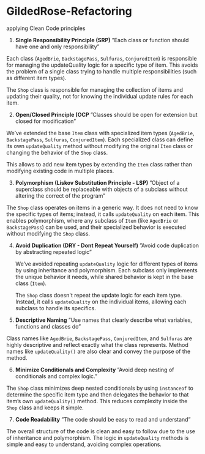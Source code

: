 # GildedRose-Refactoring
applying Clean Code principles

1. **Single Responsibility Principle (SRP)**
”Each class or function should have one and only responsibility”

Each class (`AgedBrie`, `BackstagePass`, `Sulfuras`, `ConjuredItem`) is responsible for managing the updateQuality logic for a specific type of item. This avoids the problem of a single class trying to handle multiple responsibilities (such as different item types).

The `Shop` class is responsible for managing the collection of items and updating their quality, not for knowing the individual update rules for each item.

2. **Open/Closed Principle (OCP**
”Classes should be open for extension but closed for modification”

We’ve extended the base `Item` class with specialized item types (`AgedBrie`, `BackstagePass`, `Sulfuras`, `ConjuredItem`). Each specialized class can define its own `updateQuality` method without modifying the original `Item` class or changing the behavior of the `Shop` class.

This allows to add new item types by extending the `Item` class rather than modifying existing code in multiple places.

3. **Polymorphism (Liskov Substitution Principle - LSP)**
”Object of a superclass should be replaceable with objects of a subclass without altering the correct of the program”

The `Shop` class operates on items in a generic way. It does not need to know the specific types of items; instead, it calls `updateQuality` on each item. This enables polymorphism, where any subclass of `Item` (like `AgedBrie` or `BackstagePass`) can be used, and their specialized behavior is executed without modifying the `Shop` class.

4. **Avoid Duplication (DRY - Dont Repeat Yourself)**
”Avoid code duplication by abstracting repeated logic”

    
    We’ve avoided repeating `updateQuality` logic for different types of items by using inheritance and polymorphism. Each subclass only implements the unique behavior it needs, while shared behavior is kept in the base class (`Item`).
    
    The `Shop` class doesn't repeat the update logic for each item type. Instead, it calls `updateQuality` on the individual items, allowing each subclass to handle its specifics.
    
5. **Descriptive Naming**
”Use names that clearly describe what variables, functions and classes do”

Class names like `AgedBrie`, `BackstagePass`, `ConjuredItem`, and `Sulfuras` are highly descriptive and reflect exactly what the class represents.
Method names like `updateQuality()` are also clear and convey the purpose of the method.

6. **Minimize Conditionals and Complexity**
”Avoid deep nesting of conditionals and complex logic.”

The `Shop` class minimizes deep nested conditionals by using `instanceof` to determine the specific item type and then delegates the behavior to that item’s own `updateQuality()` method. This reduces complexity inside the `Shop` class and keeps it simple.

7. **Code Readability**
”The code should be easy to read and understand”

The overall structure of the code is clean and easy to follow due to the use of inheritance and polymorphism.
The logic in `updateQuality` methods is simple and easy to understand, avoiding complex operations.
